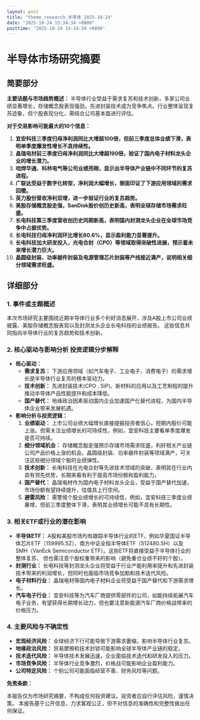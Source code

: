 ```yaml
---
layout: post
title: "theme_research_半导体_2025-10-24"
date: "2025-10-24 15:34:34 +0800"
posttime: "2025-10-24 15:34:34 +0800"
---
```


# 半导体市场研究摘要

## 简要部分

**主要话题与市场趋势概述：** 半导体行业受益于需求复苏和技术创新，多家公司业绩显著增长，存储概念股表现强劲，先进封装技术成为竞争焦点。行业整体呈现复苏迹象，但个股表现分化，需结合公司基本面进行评估。

**对于交易影响可能最大的10个信息：**

1.  **宜安科技三季度归母净利润同比大增超100倍，但前三季度总体业绩下滑，表明单季度爆发性增长不具持续性。**
2.  **晶瑞电材前三季度归母净利润同比大增超190倍，验证了国内电子材料龙头企业的增长潜力。**
3.  **哈焊华通、科林电气等公司业绩亮眼，显示出半导体产业链中不同环节的复苏进程。**
4.  **广联达受益于数字化转型，净利润大幅增长，侧面印证了下游应用领域的需求回暖。**
5.  **英力股份营收净利双增，进一步验证行业的复苏趋势。**
6.  **美股存储概念股走强，SanDisk股价创历史新高，表明全球存储市场需求旺盛。**
7.  **长电科技第三季度营收创历史同期新高，表明国内封测龙头企业在全球市场竞争中占据优势。**
8.  **长电科技归母净利润环比增长80.6%，显示盈利能力显著提升。**
9.  **长电科技加大研发投入，光电合封（CPO）等领域取得突破性进展，预示着未来增长潜力巨大。**
10. **晶圆级封装、功率器件封装及电源管理芯片封装等产线接近满产，说明相关细分领域需求旺盛。**

## 详细部分

### 1. 事件或主题概述

本次市场研究主要围绕近期半导体行业多个利好消息展开，涉及A股上市公司业绩披露、美股存储概念股表现以及封测龙头企业长电科技的业绩报告。 这些信息共同指向半导体行业的复苏趋势和技术创新。

### 2. 核心驱动与影响分析 投资逻辑分步解释

*   **核心驱动：**
    *   **需求复苏：** 下游应用领域（如汽车电子、工业电子、消费电子）的需求增长是半导体行业复苏的根本驱动力。
    *   **技术创新：**  先进封装技术(CPO , SiP)、新材料的应用以及工艺制程的提升推动半导体产品性能提升和成本降低。
    *   **国产替代：**  地缘政治因素驱动国内企业加速国产化替代进程，为国内半导体企业带来发展机遇。
*   **影响分析与投资逻辑：**
    1.  **业绩驱动：** 上市公司业绩大幅增长直接提振投资者信心，短期内股价可能上涨。但需关注业绩增长的可持续性，例如，宜安科技主要看单季度爆发是否可持续。
    2.  **细分领域机会：** 存储概念股走强预示存储市场需求旺盛，利好相关产业链公司产品价格上涨的机会。晶圆级封装、功率器件封装等领域满产，可关注这些细分领域个股的业绩弹性。
    3.  **技术创新：** 长电科技在光电合封等先进技术领域的突破，表明其在行业内具有领先优势，长期来看有利于提高市场份额和盈利能力。
    4. **国产替代：** 晶瑞电材作为国内电子材料龙头企业，受益于国产替代加速，市场份额有望持续提升，估值具上行空间。
    5. **避雷风险：** 需警惕个股业绩增长的可持续性，例如，宜安科技三季度业绩暴增，但前三季度整体下滑，表明其业绩增长可能不具有长期性。

### 3. 相关ETF或行业的潜在影响

*   **半导体ETF：** A股和美股市场均有跟踪半导体行业的ETF，例如华夏国证半导体芯片ETF（159995.SZ）、南方中证全指半导体ETF（512480.SH）以及SMH（VanEck Semiconductor ETF）。这些ETF将直接受益于半导体行业的整体复苏， 但也需注意个股权重带来的影响（避免重仓业绩不好的个股）。
*   **封测行业：** 长电科技等封测龙头企业将受益于行业产能利用率提升和先进封装技术带来的利润增长，但同时也面临市场竞争加剧和技术迭代风险。
*   **电子材料行业：** 晶瑞电材等国内电子材料企业将受益于国产替代和下游需求增长。
*   **汽车电子行业：** 宜安科技等为汽车厂商提供零部件的公司，如能持续拓展汽车电子业务，有望获得长期增长动力，但也要注意新能源汽车厂商价格战带来的价格压力。

### 4. 主要风险与不确定性

*   **宏观经济风险：** 全球经济下行可能导致下游需求萎缩，影响半导体行业复苏。
*   **地缘政治风险：** 贸易摩擦和技术封锁可能影响全球半导体产业链的稳定。
*   **技术迭代风险：** 半导体技术发展迅速，企业面临技术迭代和研发投入的压力。
*   **市场竞争风险：** 半导体行业竞争激烈，价格战可能影响企业盈利能力。
*   **公司特定风险：** 个别公司可能面临经营不善、财务风险等问题。

**免责条款：**

本报告仅为市场研究摘要，不构成任何投资建议。投资者应自行评估风险，谨慎决策。 本报告基于公开信息，力求客观公正，但不对信息的准确性和完整性做出任何保证。
